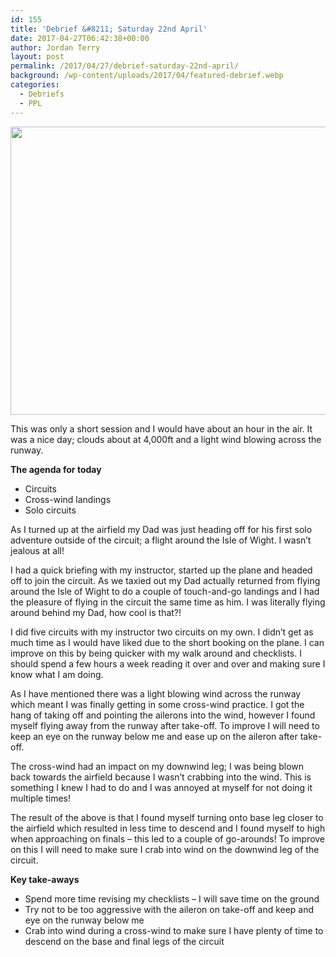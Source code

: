 ```yaml
---
id: 155
title: 'Debrief &#8211; Saturday 22nd April'
date: 2017-04-27T06:42:38+00:00
author: Jordan Terry
layout: post
permalink: /2017/04/27/debrief-saturday-22nd-april/
background: /wp-content/uploads/2017/04/featured-debrief.webp
categories:
  - Debriefs
  - PPL
---
```

<img loading="lazy" class="alignnone size-large wp-image-156" src="{{ site.baseurl }}/wp-content/uploads/2017/04/featured-debrief-1024x461.webp" alt="" width="1024" height="461" srcset="{{ site.baseurl }}/wp-content/uploads/2017/04/featured-debrief-1024x461.webp 1024w, {{ site.baseurl }}/wp-content/uploads/2017/04/featured-debrief-300x135.webp 300w, {{ site.baseurl }}/wp-content/uploads/2017/04/featured-debrief-768x346.webp 768w, {{ site.baseurl }}/wp-content/uploads/2017/04/featured-debrief.webp 2000w" sizes="(max-width: 1024px) 100vw, 1024px" />

This was only a short session and I would have about an hour in the air. It was a nice day; clouds about at 4,000ft and a light wind blowing across the runway.

**The agenda for today**

  * Circuits
  * Cross-wind landings
  * Solo circuits

As I turned up at the airfield my Dad was just heading off for his first solo adventure outside of the circuit; a flight around the Isle of Wight. I wasn’t jealous at all!

I had a quick briefing with my instructor, started up the plane and headed off to join the circuit. As we taxied out my Dad actually returned from flying around the Isle of Wight to do a couple of touch-and-go landings and I had the pleasure of flying in the circuit the same time as him. I was literally flying around behind my Dad, how cool is that?!

I did five circuits with my instructor two circuits on my own. I didn’t get as much time as I would have liked due to the short booking on the plane. I can improve on this by being quicker with my walk around and checklists. I should spend a few hours a week reading it over and over and making sure I know what I am doing.

As I have mentioned there was a light blowing wind across the runway which meant I was finally getting in some cross-wind practice. I got the hang of taking off and pointing the ailerons into the wind, however I found myself flying away from the runway after take-off. To improve I will need to keep an eye on the runway below me and ease up on the aileron after take-off.

The cross-wind had an impact on my downwind leg; I was being blown back towards the airfield because I wasn’t crabbing into the wind. This is something I knew I had to do and I was annoyed at myself for not doing it multiple times!

The result of the above is that I found myself turning onto base leg closer to the airfield which resulted in less time to descend and I found myself to high when approaching on finals &#8211; this led to a couple of go-arounds! To improve on this I will need to make sure I crab into wind on the downwind leg of the circuit.

**Key take-aways**

  * Spend more time revising my checklists &#8211; I will save time on the ground
  * Try not to be too aggressive with the aileron on take-off and keep and eye on the runway below me
  * Crab into wind during a cross-wind to make sure I have plenty of time to descend on the base and final legs of the circuit